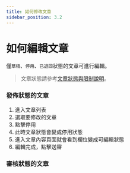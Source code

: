 ```yaml
---
title: 如何修改文章
sidebar_position: 3.2
---
```


# 如何編輯文章

僅`草稿`、`停用`、`已退回`狀態的文章可進行編輯。

> 文章狀態請參考[文章狀態與限制說明](./article-status.md)。

### 發佈狀態的文章

1. 進入文章列表
2. 選取要修改的文章
3. 點擊停用
4. 此時文章狀態會變成停用狀態
5. 進入文章內容頁面就會看到欄位變成可編輯狀態
6. 編輯完成，點擊送審

### 審核狀態的文章
